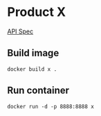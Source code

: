 # Product X

[API Spec](https://hackmd.io/XzxJ0mIjQ5mZVlu2UILk3A?view)

## Build image
```
docker build x .
```

## Run container
```
docker run -d -p 8888:8888 x
```

